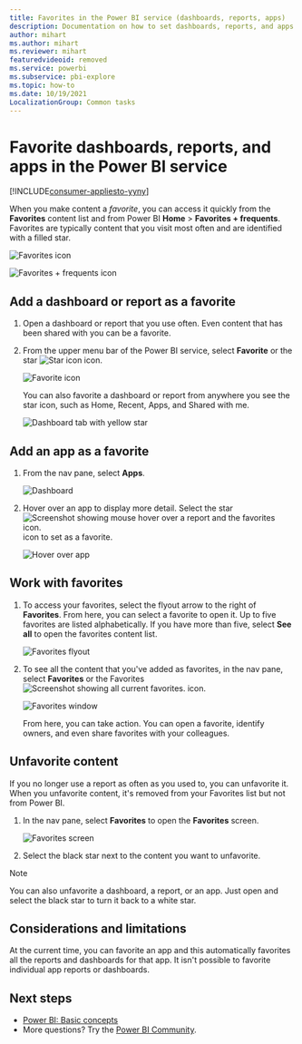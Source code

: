 ```yaml
---
title: Favorites in the Power BI service (dashboards, reports, apps)
description: Documentation on how to set dashboards, reports, and apps as favorites in the Power BI service
author: mihart
ms.author: mihart
ms.reviewer: mihart
featuredvideoid: removed
ms.service: powerbi
ms.subservice: pbi-explore
ms.topic: how-to
ms.date: 10/19/2021
LocalizationGroup: Common tasks
---
```

# Favorite dashboards, reports, and apps in the Power BI service

[!INCLUDE[consumer-appliesto-yyny](../includes/consumer-appliesto-yyny.md)]

When you make content a *favorite*, you can access it quickly from the **Favorites** content list and from Power BI **Home** > **Favorites + frequents**. Favorites are typically content that you visit most often and are identified with a filled star.

   ![Favorites icon](./media/end-user-favorite/power-bi-nav-favorite.png)

   ![Favorites + frequents icon](./media/end-user-favorite/power-bi-home-full.png)

## Add a dashboard or report as a favorite

1. Open a dashboard or report that you use often. Even content that has been shared with you can be a favorite.

2. From the upper menu bar of the Power BI service, select **Favorite** or the star ![Star icon](./media/end-user-favorite/power-bi-favorite-icon.png) icon.
   
   ![Favorite icon](./media/end-user-favorite/power-bi-fav.png)
   
   You can also favorite a dashboard or report from anywhere you see the star icon, such as Home, Recent, Apps, and Shared with me. 
   
   ![Dashboard tab with yellow star](./media/end-user-favorite/power-bi-recent-favorite.png)

## Add an app as a favorite

1. From the nav pane, select **Apps**.

   ![Dashboard](./media/end-user-favorite/power-bi-apps.png)

2. Hover over an app to display more detail. Select the star ![Screenshot showing mouse hover over a report and the favorites icon.](./media/end-user-favorite/power-bi-favorite-icon.png) icon to set as a favorite.
   
   ![Hover over app](./media/end-user-favorite/power-bi-hover-app.png)

## Work with favorites
1. To access your favorites, select the flyout arrow to the right of **Favorites**. From here, you can select a favorite to open it. Up to five favorites are listed alphabetically. If you have more than five, select **See all** to open the favorites content list. 
   
   ![Favorites flyout](./media/end-user-favorite/power-bi-favorite-expand.png)
2. To see all the content that you've added as favorites, in the nav pane, select **Favorites** or the Favorites ![Screenshot showing all current favorites.](./media/end-user-favorite/power-bi-favorites-icon.png) icon. 
   
    ![Favorites window](./media/end-user-favorite/power-bi-favorites-screen.png)
   
   From here, you can take action. You can open a favorite, identify owners, and even share favorites with your colleagues.

## Unfavorite content
If you no longer use a report as often as you used to, you can unfavorite it. When you unfavorite content, it's removed from your Favorites list but not from Power BI.

1. In the nav pane, select **Favorites** to open the **Favorites** screen.
   
   ![Favorites screen](./media/end-user-favorite/power-bi-unfavorite.png)
2. Select the black star next to the content you want to unfavorite.

> [!NOTE]
> You can also unfavorite a dashboard, a report, or an app. Just open and select the black star to turn it back to a white star. 
> 
> 
## Considerations and limitations
At the current time, you can favorite an app and this automatically favorites all the reports and dashboards for that app. It isn't possible to favorite individual app reports or dashboards. 

## Next steps
- [Power BI: Basic concepts](end-user-basic-concepts.md)
- More questions? Try the [Power BI Community](https://community.powerbi.com/).


